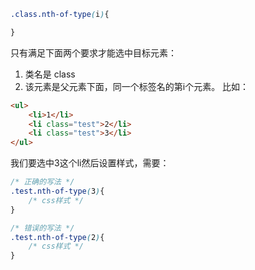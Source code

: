 ```css
.class.nth-of-type(i){

}
```
只有满足下面两个要求才能选中目标元素：
1. 类名是 class
2. 该元素是父元素下面，同一个标签名的第i个元素。
比如：
```html
<ul>
    <li>1</li>
    <li class="test">2</li>
    <li class="test">3</li>
</ul>
```
我们要选中3这个li然后设置样式，需要：
```css
/* 正确的写法 */
.test.nth-of-type(3){
    /* css样式 */
}

/* 错误的写法 */
.test.nth-of-type(2){
    /* css样式 */
}
```